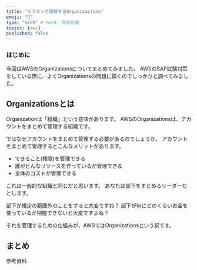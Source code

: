 ```yaml
---
title: "イラストで理解するOrganizaitons"
emoji: "🙆"
type: "tech" # tech: 技術記事
topics: [aws]
published: false
---
```

### はじめに
今回はAWSのOrganizationsについてまとめてみました。
AWSのSAP試験対策をしている際に、よくOrganizationsの問題に躓くのでしっかりと調べてみました。

## Organizationsとは
Organizationは「組織」という意味があります。
AWSのOrganizationsは、アカウントをまとめて管理する組織です。

ではなぜアカウントをまとめて管理する必要があるのでしょうか。
アカウントをまとめて管理するとこんなメリットがあります。
- できること(権限)を管理できる
- 誰がどんなリソースを作っているか管理できる
- 全体のコストが管理できる

これは一般的な組織と同じだと思います。
あなたは部下をまとめるリーダーだとします。

部下が規定の範囲外のことをすると大変ですね？
部下が何にどのくらいお金を使っているか把握できないと大変ですよね？

それを管理するための仕組みが、AWSではOrganizationsという訳です。

##
###
##
###
##
###
##
###

## まとめ
参考資料

